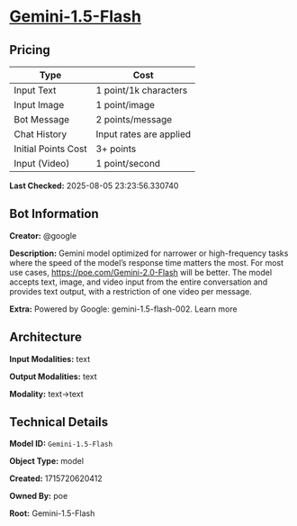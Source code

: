 # [Gemini-1.5-Flash](https://poe.com/Gemini-1.5-Flash)

## Pricing

| Type | Cost |
|------|------|
| Input Text | 1 point/1k characters |
| Input Image | 1 point/image |
| Bot Message | 2 points/message |
| Chat History | Input rates are applied |
| Initial Points Cost | 3+ points |
| Input (Video) | 1 point/second |

**Last Checked:** 2025-08-05 23:23:56.330740


## Bot Information

**Creator:** @google

**Description:** Gemini model optimized for narrower or high-frequency tasks where the speed of the model’s response time matters the most. For most use cases, https://poe.com/Gemini-2.0-Flash will be better. The model accepts text, image, and video input from the entire conversation and provides text output, with a restriction of one video per message.

**Extra:** Powered by Google: gemini-1.5-flash-002. Learn more


## Architecture

**Input Modalities:** text

**Output Modalities:** text

**Modality:** text->text


## Technical Details

**Model ID:** `Gemini-1.5-Flash`

**Object Type:** model

**Created:** 1715720620412

**Owned By:** poe

**Root:** Gemini-1.5-Flash
